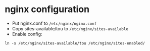 # nginx configuration

- Put nginx.conf to `/etc/nginx/nginx.conf`
- Copy sites-available/tou to `/etc/nginx/sites-available`
- Enable config:
```
ln -s /etc/nginx/sites-available/tou /etc/nginx/sites-enabled/
```
